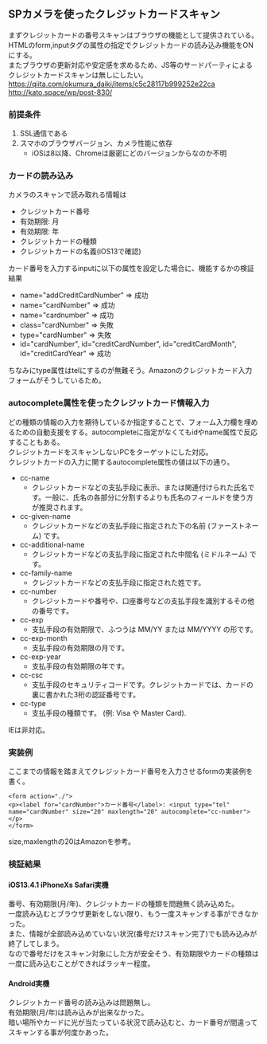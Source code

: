 ## SPカメラを使ったクレジットカードスキャン
まずクレジットカードの番号スキャンはブラウザの機能として提供されている。  
HTMLのform,inputタグの属性の指定でクレジットカードの読み込み機能をONにする。  
またブラウザの更新対応や安定感を求めるため、JS等のサードパーティによるクレジットカードスキャンは無しにしたい。  
https://qiita.com/okumura_daiki/items/c5c28117b999252e22ca  
http://kato.space/wp/post-830/  

### 前提条件
1. SSL通信である
2. スマホのブラウザバージョン、カメラ性能に依存
	- iOSは8以降、Chromeは厳密にどのバージョンからなのか不明

### カードの読み込み
カメラのスキャンで読み取れる情報は  

- クレジットカード番号
- 有効期限: 月
- 有効期限: 年
- クレジットカードの種類
- クレジットカードの名義(iOS13で確認)

カード番号を入力するinputに以下の属性を設定した場合に、機能するかの検証結果  

- name="addCreditCardNumber" => 成功
- name="cardNumber" => 成功
- name="cardnumber" => 成功
- class="cardNumber" => 失敗
- type="cardNumber" => 失敗
- id="cardNumber", id="creditCardNumber", id="creditCardMonth", id="creditCardYear" => 成功

ちなみにtype属性はtelにするのが無難そう。Amazonのクレジットカード入力フォームがそうしているため。  

### autocomplete属性を使ったクレジットカード情報入力
どの種類の情報の入力を期待しているか指定することで、フォーム入力欄を埋めるための自動支援をする。autocompleteに指定がなくてもidやname属性で反応することもある。  
クレジットカードをスキャンしないPCをターゲットにした対応。  
クレジットカードの入力に関するautocomplete属性の値は以下の通り。  

- cc-name
	- クレジットカードなどの支払手段に表示、または関連付けられた氏名です。一般に、氏名の各部分に分割するよりも氏名のフィールドを使う方が推奨されます。
- cc-given-name
	- クレジットカードなどの支払手段に指定された下の名前 (ファーストネーム) です。
- cc-additional-name
	- クレジットカードなどの支払手段に指定された中間名 (ミドルネーム) です。
- cc-family-name
	- クレジットカードなどの支払手段に指定された姓です。
- cc-number
	- クレジットカードや番号や、口座番号などの支払手段を識別するその他の番号です。
- cc-exp
	- 支払手段の有効期限で、ふつうは MM/YY または MM/YYYY の形です。
- cc-exp-month
	- 支払手段の有効期限の月です。
- cc-exp-year
	- 支払手段の有効期限の年です。
- cc-csc
	- 支払手段のセキュリティコードです。クレジットカードでは、カードの裏に書かれた3桁の認証番号です。
- cc-type
	- 支払手段の種類です。 (例: Visa や Master Card).

IEは非対応。

### 実装例
ここまでの情報を踏まえてクレジットカード番号を入力させるformの実装例を書く。  
```
<form action="./">
<p><label for="cardNumber">カード番号</label>: <input type="tel" name="cardNumber" size="20" maxlength="20" autocomplete="cc-number"></p>
</form>
```
size,maxlengthの20はAmazonを参考。  

### 検証結果
#### iOS13.4.1 iPhoneXs Safari実機  
番号、有効期限(月/年)、クレジットカードの種類を問題無く読み込めた。  
一度読み込むとブラウザ更新をしない限り、もう一度スキャンする事ができなかった。  
また、情報が全部読み込めていない状況(番号だけスキャン完了)でも読み込みが終了してしまう。  
なので番号だけをスキャン対象にした方が安全そう、有効期限やカードの種類は一度に読み込むことができればラッキー程度。  

#### Android実機
クレジットカード番号の読み込みは問題無し。  
有効期限(月/年)は読み込みが出来なかった。  
暗い場所やカードに光が当たっている状況で読み込むと、カード番号が間違ってスキャンする事が何度かあった。  